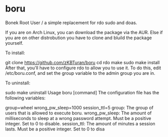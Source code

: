 # boru
Bonek Root User / a simple replacement for rdo sudo and doas.

If you are on Arch Linux, you can download the package via the AUR.
Else if you are on other distrobution you have to clone and bluild the package yourself.

To install:

git clone https://github.com/zKBTuran/boru
cd rdo
make
sudo make install
After that, you'll have to configure rdo to allow you to use it. To do this, edit /etc/boru.conf, and set the group variable to the admin group you are in.

To uninstall:

sudo make uninstall
Usage
boru [command]
The configuration file has the following variables:

group=wheel
wrong_pw_sleep=1000
session_ttl=5
group: The group of users that is allowed to execute boru.
wrong_pw_sleep: The amount of milliseconds to sleep at a wrong password attempt. Must be a positive integer. Set to 0 to disable.
session_ttl: The amount of minutes a session lasts. Must be a positive integer. Set to 0 to disa

